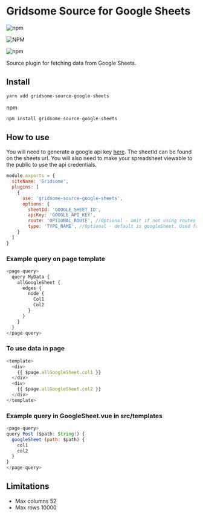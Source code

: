 # Gridsome Source for Google Sheets

![npm](https://img.shields.io/npm/dt/gridsome-source-google-sheets.svg)

![NPM](https://img.shields.io/npm/l/gridsome-source-google-sheets.svg)

![npm](https://img.shields.io/npm/v/gridsome-source-google-sheets.svg)

Source plugin for fetching data from Google Sheets. 

## Install 

```js
yarn add gridsome-source-google-sheets
```
npm
```js
npm install gridsome-source-google-sheets
```

## How to use

You will need to generate a google api key [here](https://console.developers.google.com/apis/credentials). The sheetId can be found on the sheets url. You will also need to make your spreadsheet viewable to the public to use the api credentials.
```js
module.exports = {
  siteName: 'Gridsome',
  plugins: [
    {
      use: 'gridsome-source-google-sheets',
      options: {
        sheetId: 'GOOGLE_SHEET_ID', 
        apiKey: 'GOOGLE_API_KEY',
        route: 'OPTIONAL_ROUTE', //Optional - omit if not using routes
        type: 'TYPE_NAME', //Optional - default is googleSheet. Used for graphql queries.
    }
  ]
}
```

### Example query on page template

```js
<page-query>
  query MyData {
    allGoogleSheet {
      edges {
        node {
          Col1
          Col2
        }
      }
    }
  }
</page-query>
```

### To use data in page

```js
<template>
  <div>
    {{ $page.allGoogleSheet.col1 }}
  </div>
  <div>
    {{ $page.allGoogleSheet.col2 }}
  </div>
</template>
```

### Example query in GoogleSheet.vue in src/templates

```js
<page-query>
query Post ($path: String!) {
  googleSheet (path: $path) {
    col1
    col2
  }
}
</page-query>
```

## Limitations

* Max columns 52
* Max rows 10000